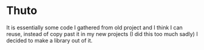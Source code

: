# Thuto
It is essentially some code I gathered from old project and I think I can reuse, instead of copy past it in my new projects (I did this too much sadly) I decided to make a library out of it.